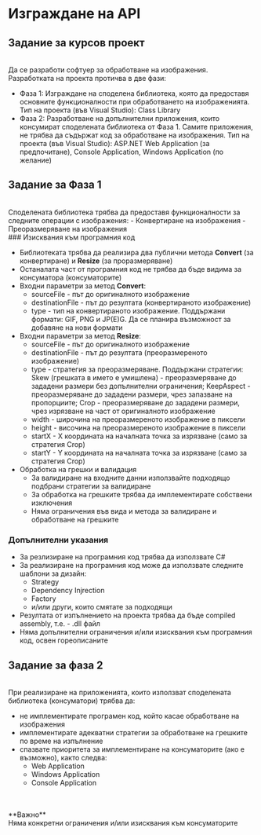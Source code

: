 # Изграждане на API

## Задание за курсов проект
<br>
Да се разработи софтуер за обработване на изображения. Разработката на проекта протичва в две фази:

- Фаза 1: Изграждане на споделена библиотека, която да предоставя основните функционалности при обработването на изображенията. Тип на проекта (във Visual Studio): Class Library
- Фаза 2: Разработване на допълнителни приложения, които консумират споделената библиотека от Фаза 1. Самите приложения, не трябва да съдържат код за обработване на изображения. Тип на проекта (във Visual Studio): ASP.NET Web Application (за предпочитане), Console Application, Windows Application (по желание)

## Задание за Фаза 1
<br>
Споделената библиотека трябва да предоставя функционалности за следните операции с изображения:
- Конвертиране на изображения 
- Преоразмеряване на изображения

<br>
### Изисквания към програмния код

- Библиотеката трябва да реализира два публични метода **Convert** (за конвертиране) и **Resize** (за проразмеряване)
- Останалата част от програмния код не трябва да бъде видима за консуматора (консуматорите)
- Входни параметри за метод **Convert**:
    - sourceFile - път до оригиналното изображение
    - destinationFile - път до резултата (конвертираното изображение)
    - type - тип на конвертираното изображение. Поддържани формати: GIF, PNG и JP(E)G. Да се планира възможност за добавяне на нови формати
- Входни параметри за метод **Resize**:
    - sourceFile - път до оригиналното изображение
    - destinationFile - път до резултата (преоразмереното изображение)
    - type - стратегия за преоразмеряване. Поддържани стратегии: Skew (грешката в името е умишлена) - преоразмеряване до зададени размери без допълнителни ограничения; KeepAspect - преоразмеряване до зададени размери, чрез запазване на пропорциите; Crop - преоразмеряване до зададени размери, чрез изрязване на част от оригиналното изображение
    - width - широчина на преоразмереното изображение в пиксели
    - height - височина на преоразмереното изображение в пиксели
    - startX - X координата на началната точка за изрязване (само за стратегия Crop)
    - startY - Y координата на началната точка за изрязване (само за стратегия Crop)
- Обработка на грешки и валидация 
    - За валидиране на входните данни използвайте подходящо подбрани стратегии за валидиране
    - За обработка на грешките трябва да имплементирате собствени изключения
    - Няма ограничения във вида и метода за валидиране и обработване на грешките

### Допълнителни указания
- За резлизиране на програмния код трябва да използвате C#
- За реализиране на програмния код може да използвате следните шаблони за дизайн:
    - Strategy
    - Dependency Injrection
    - Factory
    - и/или други, които смятате за подходящи
- Резултата от изпълнението на проекта трябва да бъде compiled assembly, т.е. - .dll файл
- Няма допълнителни ограничения и/или изисквания към програмния код, освен гореописаните

## Задание за фаза 2
<br>
При реализиране на приложенията, които използват споделената библиотека (консуматори) трябва да:

- не имплементирате програмен код, който касае обработване на изображения
- имплементирате адекватни стратегии за обработване на грешките по време на изпълнение
- спазвате приоритета за имплементиране на консуматорите (ако е възможно), както следва:
    - Web Application
    - Windows Application
    - Console Application

<br>
<br>
**Важно** 
<br>Няма конкретни ограничения и/или изисквания към консуматорите

